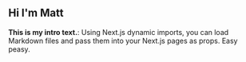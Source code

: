 ## Hi I'm Matt

**This is my intro text.**: Using Next.js dynamic imports, you can load Markdown files and pass them into your Next.js pages as props. Easy peasy.
